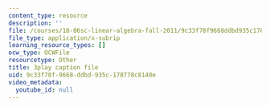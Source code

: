 ```yaml
---
content_type: resource
description: ''
file: /courses/18-06sc-linear-algebra-fall-2011/9c33f78f9668ddbd935c178778c8140e_yjBerM5jWsc.srt
file_type: application/x-subrip
learning_resource_types: []
ocw_type: OCWFile
resourcetype: Other
title: 3play caption file
uid: 9c33f78f-9668-ddbd-935c-178778c8140e
video_metadata:
  youtube_id: null
---
```

